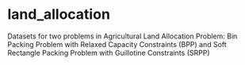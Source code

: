 # land_allocation
Datasets for two problems in Agricultural Land Allocation Problem: Bin Packing Problem with Relaxed Capacity Constraints (BPP) and Soft Rectangle Packing Problem with Guillotine Constraints  (SRPP)
